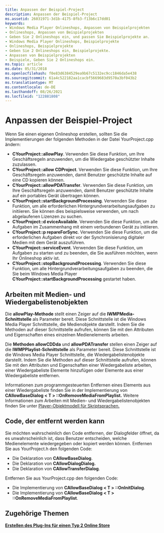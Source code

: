 ```yaml
---
title: Anpassen der Beispiel-Project
description: Anpassen der Beispiel-Project
ms.assetid: 26031971-3d1b-4175-8fb3-f13b6c17dd01
keywords:
- Windows Media Player Onlineshops, Anpassen von Beispielprojekten
- Onlineshops, Anpassen von Beispielprojekten
- Geben Sie 2 Onlineshops ein, und passen Sie Beispielprojekte an.
- Windows Media Player Onlineshops, Beispielprojekte
- Onlineshops, Beispielprojekte
- Geben Sie 2 Onlineshops ein, Beispielprojekte.
- Anpassen von Beispielprojekten
- Beispiele, Geben Sie 2 Onlineshops ein.
ms.topic: article
ms.date: 05/31/2018
ms.openlocfilehash: f0e83d6384529ea9b67c5132ec9cc1846da5e438
ms.sourcegitcommit: 61a4c522182aa1cacbf5669683d9570a3bf043b2
ms.translationtype: MT
ms.contentlocale: de-DE
ms.lasthandoff: 08/26/2021
ms.locfileid: "122881808"
---
```

# <a name="customizing-the-sample-project"></a>Anpassen der Beispiel-Project

Wenn Sie einen eigenen Onlineshop erstellen, sollten Sie die Implementierungen der folgenden Methoden in der Datei YourProject.cpp ändern:

-   **CYourProject::allowPlay**. Verwenden Sie diese Funktion, um Ihre Geschäftsregeln anzuwenden, um die Wiedergabe geschützter Inhalte zuzulassen.
-   **CYourProject::allow CDProject**. Verwenden Sie diese Funktion, um Ihre Geschäftsregeln anzuwenden, damit Benutzer geschützte Inhalte auf eine CD kopieren können.
-   **CYourProject::allowPDATransfer**. Verwenden Sie diese Funktion, um Ihre Geschäftsregeln anzuwenden, damit Benutzer geschützte Inhalte auf ein portables Gerät übertragen können.
-   **CYourProject::startBackgroundProcessing**. Verwenden Sie diese Funktion, um alle erforderlichen Hintergrundverarbeitungsaufgaben zu initiieren. Sie können dies beispielsweise verwenden, um nach abgelaufenen Lizenzen zu suchen.
-   **CYourProject::d eviceAvailable**. Verwenden Sie diese Funktion, um alle Aufgaben im Zusammenhang mit einem verbundenen Gerät zu initiieren.
-   **CYourProject::p repareForSync**. Verwenden Sie diese Funktion, um die erforderlichen Aufgaben direkt vor der Synchronisierung digitaler Medien mit dem Gerät auszuführen.
-   **CYourProject::serviceEvent**. Verwenden Sie diese Funktion, um Aufgaben zu starten und zu beenden, die Sie ausführen möchten, wenn Ihr Onlineshop aktiv ist.
-   **CYourProject::stopBackgroundProcessing**. Verwenden Sie diese Funktion, um alle Hintergrundverarbeitungsaufgaben zu beenden, die Sie beim Windows Media Player **CYourProject::startBackgroundProcessing** gestartet haben.

## <a name="working-with-media-and-playlist-objects"></a>Arbeiten mit Medien- und Wiedergabelistenobjekten

Die **allowPlay-Methode** stellt einen Zeiger auf die **IWMPMedia-Schnittstelle** als Parameter bereit. Diese Schnittstelle ist die Windows Media Player Schnittstelle, die Medienobjekte darstellt. Indem Sie die Methoden auf dieser Schnittstelle aufrufen, können Sie mit den Attributen und Eigenschaften eines einzelnen Medienelements arbeiten.

Die **Methoden allowCDDda** und **allowPDATransfer** stellen einen Zeiger auf die **IWMPPlaylist-Schnittstelle** als Parameter bereit. Diese Schnittstelle ist die Windows Media Player Schnittstelle, die Wiedergabelistenobjekte darstellt. Indem Sie die Methoden auf dieser Schnittstelle aufrufen, können Sie mit den Attributen und Eigenschaften einer Wiedergabeliste arbeiten, einer Wiedergabeliste Elemente hinzufügen oder Elemente aus einer Wiedergabeliste entfernen.

Informationen zum programmgesteuerten Entfernen eines Elements aus einer Wiedergabeliste finden Sie in der Implementierung von **CAllowBaseDialog &lt; T &gt; ::OnRemoveMediaFromPlaylist.** Weitere Informationen zum Arbeiten mit Medien- und Wiedergabelistenobjekten finden Sie unter [Player-Objektmodell für Skriptsprachen.](player-object-model-for-scripting-languages.md)

## <a name="code-that-can-be-removed"></a>Code, der entfernt werden kann

Sie möchten wahrscheinlich den Code entfernen, der Dialogfelder öffnet, da es unwahrscheinlich ist, dass Benutzer entscheiden, welche Medienelemente wiedergegeben oder kopiert werden können. Entfernen Sie aus YourProject.h den folgenden Code:

-   Die Deklaration von **CAllowBaseDialog**.
-   Die Deklaration von **CAllowDialogDialog.**
-   Die Deklaration von **CAllowTransferDialog**.

Entfernen Sie aus YourProject.cpp den folgenden Code:

-   Die Implementierung von **CAllowBaseDialog &lt; T &gt; ::OnInitDialog**.
-   Die Implementierung von **CAllowBaseDialog &lt; T &gt; ::OnRemoveMediaFromPlaylist**.

## <a name="related-topics"></a>Zugehörige Themen

<dl> <dt>

[**Erstellen des Plug-Ins für einen Typ 2 Online Store**](building-the-plug-in-for-a-type-2-online-store.md)
</dt> </dl>

 

 




